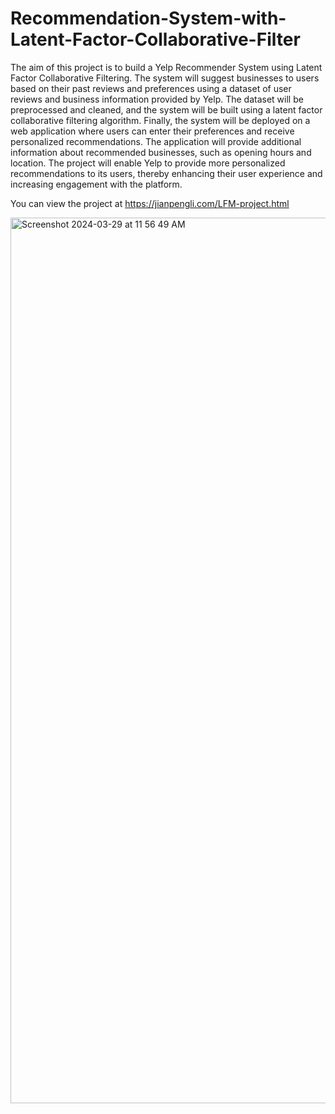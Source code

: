 # Recommendation-System-with-Latent-Factor-Collaborative-Filter

The aim of this project is to build a Yelp Recommender System using Latent Factor Collaborative Filtering. The system will suggest businesses to users based on their past reviews and preferences using a dataset of user reviews and business information provided by Yelp. The dataset will be preprocessed and cleaned, and the system will be built using a latent factor collaborative filtering algorithm. Finally, the system will be deployed on a web application where users can enter their preferences and receive personalized recommendations. The application will provide additional information about recommended businesses, such as opening hours and location. The project will enable Yelp to provide more personalized recommendations to its users, thereby enhancing their user experience and increasing engagement with the platform. 

You can view the project at https://jianpengli.com/LFM-project.html 
<br>

<img width="1417" alt="Screenshot 2024-03-29 at 11 56 49 AM" src="https://github.com/JPL1205/Recommendation_System_with_Latent_Factor_Collaborative_Filtering/assets/116853859/f6fec9a1-1b0d-4c2e-8666-2f592a076861">
